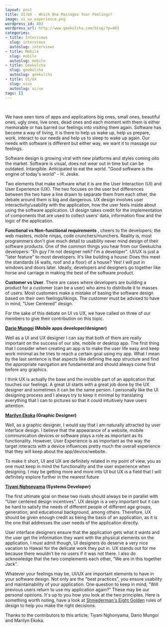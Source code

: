```yaml
---
layout: post
title: UI/UX - Which One Massages Your Feelings?
image: ui_ux_experience.png
wordpress_id: 403
wordpress_url: http://www.geekulcha.com/blog/?p=403
categories:
- title: Interviews
  slug: interviews
  autoslug: interviews
- title: Mobile
  slug: mobile
  autoslug: mobile
- title: Geekulcha
  slug: geekulcha
  autoslug: geekulcha
- title: UI/UX
  slug: uiux
  autoslug: ui/ux
tags: []
---
```

   We have seen tons of apps and applications big ones, small ones, beautiful ones, ugly ones, live ones, dead ones and each moment with them is either memorable or has barred our feelings into visiting them again. Software has become a way of living, it is there to help us wake up, help us prepare, work, interact to our needs and help us to sleep to wake up again. Our needs with software is different but either way, we want it to massage our feelings.  Software design is growing viral with new platforms and styles coming oito the market. Software is visual, does not wear out in time but can be outdated. Intangible. Anticipated to eat the world. "Good software is the engine of today's world" - H. Jeske.  Two elements that make software what it is are the User Interaction (UI) and User Experience (UX). The two focuses on the user but differences between the two have a line drawn to separate them from each other, the debate around them is big and dangerous. UX design involves user interactivity/usability with the application, how the user feels inside about using the software application. UI design takes credit for the implementation of components that are used to collect users' data, information flow and the logic of the application. **Functional vs Non-functional requirements** , cheers to the developers; the web masters, mobile ninjas, code crunchers/munchers. Reality is, most programmers don't give much detail to usability never mind design of their software products. One of the common things you hear from our Geekulcha developers: "Eh guy I'm not designer neh? I'm a developer". UI/UX is just a "later feature" to most developers. It's like building a house: Does this meet the standards (4 walls, roof and a floor) of a house? Yes! I will put in windows and doors later. Ideally, developers and designers go together like horse and carriage in making the best of the software product. **Customer vs User**. There are cases where developers are building a product for a customer (can be a user) who aims to distribute it to masses of users. Most customers make a mistake of basing the software design based on their own feelings/likings. The customer must be advised to have in mind, "User Centered" design.  For the sake of this debate on UI vs UX, we have called on three of our members to give their contribution on this topic. **[Dario Mungoi](https://twitter.com/DarioMungoi) (Mobile apps developer/designer)**  Well as a UI and UX designer I can say that both of them are really important on the success of our site, mobile or desktop app. The first thing that I consider when creating an app is to make the user life easy and keep work minimal as he tries to reach a certain goal using my app. What I mean by the last sentence is that aspects like defining the app structure and find the appropriate navigation are fundamental and should always come first before any graphics.  I think UX is actually the base and the invisible part of an application that touches our feelings. A great UI starts with a great job done by the UX designer and sometimes it can be the same person. I personally like the UI designing process and I always try to keep it minimal by translating everything that I can to pictures so that it could intuitively have users attention. **[Marilyn Ekoka](https://www.facebook.com/marilyn.ekoka) (Graphic Designer)**  Well, as a graphic designer, I would say that I am naturally attracted by user interface design. I believe that the appearance of a website, mobile communication devices or software plays a role as important as its functionality. However, User Experience is as important as the way the target interacts with a device influences pretty much the overall experience that they will keep about the app/device/website.  To make it short, UI and UX are definitely related in my point of view, you as one must keep in mind the functionality and the user experience when designing. I may be getting more and more into UI but UX is a field that I will definitely explore further in the nearest future **[Tiyani Nghonyama](https://twitter.com/TiyaniTee) (Systems Developer)**  The first ultimate goal on these two rivals should always be in parallel with "User centered design incentives". UX design is a very important but it can be hard to satisfy the needs of different people of different age groups, generation, and educational background, among others. Therefore, UX should be given enough credit as being the basis of an application, as it is the one that addresses the user needs of the application directly.  User interface designers ensure that the application gets what it wants and the user get the information they want with the physical elements on the application, I must admit though, UI designers do deserve a very nice vacation to Hawaii for the delicate work they put in. UX stands out for me because there wouldn’t be no users if it was not there. I also do acknowledge that the two complements each other, “We are in this together Jack”.  Whatever your feelings may be, UI/UX are important elements to have in your software design. Not only are the "best practices", you ensure usability and maintainability of your application. One question to keep in mind, "Will previous users return to use my application again?" These may be our personal opinions. It's up to you how you look at the two principles. Here is something worth noting, have a look at [Shniederman's Eight Golden](http://faculty.washington.edu/jtenenbg/courses/360/f04/sessions/schneidermanGoldenRules.html) rules of design to help you make the right decisions.  Thanks to the contributors to this article; Tiyani Nghonyama, Dario Mungoi and Marilyn Ekoka.

